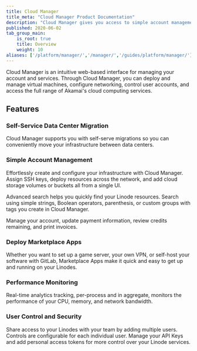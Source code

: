 ```yaml
---
title: Cloud Manager
title_meta: "Cloud Manager Product Documentation"
description: "Cloud Manager gives you access to simple account management, user control and security, and performance monitoring; supports self-service data center migration; allows you to deploy Linode Marketplace apps; and more."
published: 2020-06-02
tab_group_main:
    is_root: true
    title: Overview
    weight: 10
aliases: ['/platform/manager/','/manager/','/guides/platform/manager/']
---
```


Cloud Manager is an intuitive web-based interface for managing your account and services. Through Cloud Manager, you can deploy and manage virtual machines, configure networking, control user accounts, and access the full range of Akamai's cloud computing services.

## Features

### Self-Service Data Center Migration

Cloud Manager supports you with self-serve migrations so you can conveniently move your infrastructure between data centers.

### Simple Account Management

Effortlessly create and configure your infrastructure with Cloud Manager. Assign SSH keys, deploy resources across the network, and add cloud storage volumes or buckets all from a single UI.

Advanced search helps you quickly find your Linode resources. Search using simple strings, Boolean operators, parenthesis, or custom groups with tags you create in Cloud Manager.

Manage your account, update payment information, review credits remaining, and print invoices.

### Deploy Marketplace Apps

Whether you want to set up a game server, your own VPN, or self-host your software with GitLab, Marketplace Apps make it quick and easy to get up and running on your Linodes.

### Performance Monitoring

Real-time analytics tracking, per-process and in aggregate, monitors the performance of your CPU, memory, and network bandwidth.

### User Control and Security

Share access to your Linodes with your team by adding multiple users. Controls are configurable for each individual user. Manage your API Keys and add personal access tokens for more control over your Linode services.

